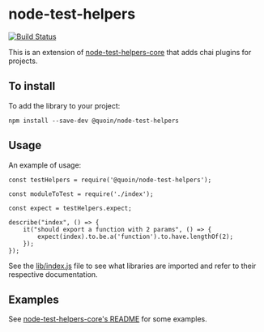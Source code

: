 # node-test-helpers

[![Build Status](https://travis-ci.org/Quoin/node-test-helpers.svg?branch=master)](https://travis-ci.org/Quoin/node-test-helpers)

This is an extension of [node-test-helpers-core](https://www.npmjs.com/package/@quoin/node-test-helpers-core) that adds chai plugins for projects.

## To install

To add the library to your project:

    npm install --save-dev @quoin/node-test-helpers

## Usage

An example of usage:

    const testHelpers = require('@quoin/node-test-helpers');

    const moduleToTest = require('./index');

    const expect = testHelpers.expect;

    describe("index", () => {
        it("should export a function with 2 params", () => {
            expect(index).to.be.a('function').to.have.lengthOf(2);
        });
    });

See the [lib/index.js](lib/index.js) file to see what libraries are imported and
refer to their respective documentation.

## Examples

See [node-test-helpers-core's README](https://github.com/Quoin/node-test-helpers-core/blob/master/README.md) for some examples.
